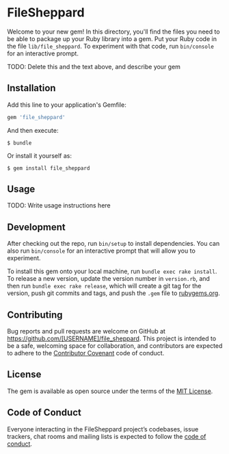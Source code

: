 # FileSheppard

Welcome to your new gem! In this directory, you'll find the files you need to be able to package up your Ruby library into a gem. Put your Ruby code in the file `lib/file_sheppard`. To experiment with that code, run `bin/console` for an interactive prompt.

TODO: Delete this and the text above, and describe your gem

## Installation

Add this line to your application's Gemfile:

```ruby
gem 'file_sheppard'
```

And then execute:

    $ bundle

Or install it yourself as:

    $ gem install file_sheppard

## Usage

TODO: Write usage instructions here

## Development

After checking out the repo, run `bin/setup` to install dependencies. You can also run `bin/console` for an interactive prompt that will allow you to experiment.

To install this gem onto your local machine, run `bundle exec rake install`. To release a new version, update the version number in `version.rb`, and then run `bundle exec rake release`, which will create a git tag for the version, push git commits and tags, and push the `.gem` file to [rubygems.org](https://rubygems.org).

## Contributing

Bug reports and pull requests are welcome on GitHub at https://github.com/[USERNAME]/file_sheppard. This project is intended to be a safe, welcoming space for collaboration, and contributors are expected to adhere to the [Contributor Covenant](http://contributor-covenant.org) code of conduct.

## License

The gem is available as open source under the terms of the [MIT License](https://opensource.org/licenses/MIT).

## Code of Conduct

Everyone interacting in the FileSheppard project’s codebases, issue trackers, chat rooms and mailing lists is expected to follow the [code of conduct](https://github.com/[USERNAME]/file_sheppard/blob/master/CODE_OF_CONDUCT.md).
